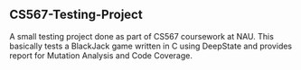 ## CS567-Testing-Project

A small testing project done as part of CS567 coursework at NAU. This basically tests a BlackJack game written in C using DeepState and provides report for Mutation Analysis and Code Coverage.
